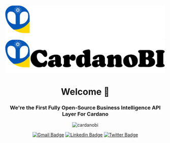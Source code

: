 ![This is an image](./img/cardanobi_logo_full_white.png#gh-dark-mode-only)
![This is an image](./img/cardanobi_logo_full_black.png#gh-light-mode-only)


<h1 align="center">Welcome 👋</h1>
<h3 align="center">We're the First Fully Open-Source Business Intelligence API Layer For Cardano</h3>

<center>

<img src="https://komarev.com/ghpvc/?username=cardanobi&label=visitors&color=0e75b6&style=flat" alt="cardanobi" />

[![Gmail Badge](https://img.shields.io/badge/-info@cardanobi.io-c14438?style=flat&logo=Gmail&logoColor=white)](mailto:info@cardanobi.io "Connect via Email")
[![Linkedin Badge](https://img.shields.io/badge/-CardanoBI-0072b1?style=flat&logo=Linkedin&logoColor=white)](https://www.linkedin.com/in/cardanobi/ "Connect on LinkedIn")
[![Twitter Badge](https://img.shields.io/badge/-@CardanoBI-00acee?style=flat&logo=Twitter&logoColor=white)](https://twitter.com/intent/follow?screen_name=cardanobi "Follow on Twitter")


</center>
</p>
